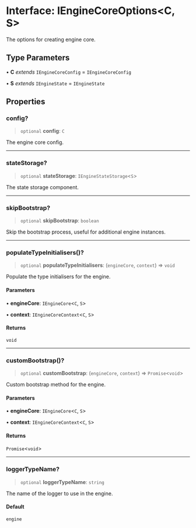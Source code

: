 # Interface: IEngineCoreOptions\<C, S\>

The options for creating engine core.

## Type Parameters

• **C** *extends* `IEngineCoreConfig` = `IEngineCoreConfig`

• **S** *extends* `IEngineState` = `IEngineState`

## Properties

### config?

> `optional` **config**: `C`

The engine core config.

***

### stateStorage?

> `optional` **stateStorage**: `IEngineStateStorage`\<`S`\>

The state storage component.

***

### skipBootstrap?

> `optional` **skipBootstrap**: `boolean`

Skip the bootstrap process, useful for additional engine instances.

***

### populateTypeInitialisers()?

> `optional` **populateTypeInitialisers**: (`engineCore`, `context`) => `void`

Populate the type initialisers for the engine.

#### Parameters

• **engineCore**: `IEngineCore`\<`C`, `S`\>

• **context**: `IEngineCoreContext`\<`C`, `S`\>

#### Returns

`void`

***

### customBootstrap()?

> `optional` **customBootstrap**: (`engineCore`, `context`) => `Promise`\<`void`\>

Custom bootstrap method for the engine.

#### Parameters

• **engineCore**: `IEngineCore`\<`C`, `S`\>

• **context**: `IEngineCoreContext`\<`C`, `S`\>

#### Returns

`Promise`\<`void`\>

***

### loggerTypeName?

> `optional` **loggerTypeName**: `string`

The name of the logger to use in the engine.

#### Default

```ts
engine
```
